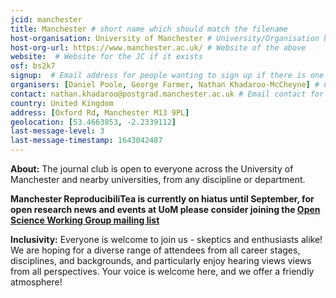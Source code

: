 ```yaml
---
jcid: manchester
title: Manchester # short name which should match the filename
host-organisation: University of Manchester # University/Organisation hosting the JC
host-org-url: https://www.manchester.ac.uk/ # Website of the above
website:  # Website for the JC if it exists
osf: bs2k7
signup:  # Email address for people wanting to sign up if there is one
organisers: [Daniel Poole, George Farmer, Nathan Khadaroo-McCheyne] # Comma-separated list of organiser names
contact: nathan.khadaroo@postgrad.manchester.ac.uk # Email contact for the JC
country: United Kingdom
address: [Oxford Rd, Manchester M13 9PL]
geolocation: [53.4663853, -2.2339112]
last-message-level: 3
last-message-timestamp: 1643042487
---
```

**About:**
The journal club is open to everyone across the University of Manchester and nearby universities, from any discipline or department.

**Manchester ReproducibiliTea is currently on hiatus until September, for open research news and events at UoM please consider joining the [Open Science Working Group mailing list](https://listserv.manchester.ac.uk/cgi-bin/wa?SUBED1=open_research&A=1)**

**Inclusivity:**
Everyone is welcome to join us - skeptics and enthusiasts alike!
We are hoping for a diverse range of attendees from all career stages, disciplines, and backgrounds, and particularly enjoy hearing views views from all perspectives.
Your voice is welcome here, and we offer a friendly atmosphere!
